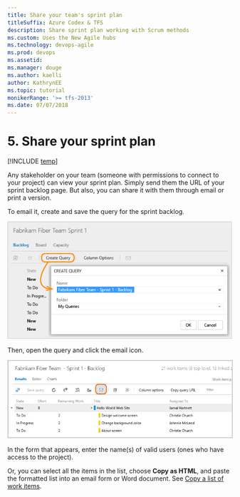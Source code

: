 ```yaml
---
title: Share your team's sprint plan 
titleSuffix: Azure Codex & TFS
description: Share sprint plan working with Scrum methods 
ms.custom: Uses the New Agile hubs
ms.technology: devops-agile
ms.prod: devops
ms.assetid: 
ms.manager: douge
ms.author: kaelli
author: KathrynEE
ms.topic: tutorial
monikerRange: '>= tfs-2013'
ms.date: 07/07/2018
---
```




<a id="share" >  </a>
# 5. Share your sprint plan

[!INCLUDE [temp](../../_shared/version-vsts-tfs-all-versions.md)] 
 
Any stakeholder on your team (someone with permissions to connect to your project) can view your sprint plan. 
Simply send them the URL of your sprint backlog page. But also, you can share it with them through email or print a version. 

To email it, create and save the query for the sprint backlog. 

![Share plan](_img/IC797745.png)

Then, open the query and click the email icon. 

<img src="_img/IC795975.png" alt="Email query" style="border: 1px solid #C3C3C3;" />  


In the form that appears, enter the name(s) of valid users (ones who have access to the project). 

Or, you can select all the items in the list, choose **Copy as HTML**, and paste the formatted list into an email form or Word document. See [Copy a list of work items](../backlogs/copy-list.md?toc=/vsts/work/scrum/toc.json&bc=/vsts/work/scrum/breadcrumb/toc.json). 
